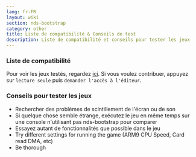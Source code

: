```yaml
---
lang: fr-FR
layout: wiki
section: nds-bootstrap
category: other
title: Liste de compatibilité & Conseils de test
description: Liste de compatibilité et conseils pour tester les jeux
---
```


### Liste de compatibilité
Pour voir les jeux testés, regardez [ici](https://docs.google.com/spreadsheets/d/1LRTkXOUXraTMjg1eedz_f7b5jiuyMv2x6e_jY_nyHSc/). Si vous voulez contribuer, appuyez sur `lecture seule` puis `demander l'accès à l'éditeur`.

### Conseils pour tester les jeux
- Rechercher des problèmes de scintillement de l'écran ou de son
- Si quelque chose semble étrange, exécutez le jeu en même temps sur une console n'utilisant pas nds-bootstrap pour comparer
- Essayez autant de fonctionnalités que possible dans le jeu
- Try different settings for running the game (ARM9 CPU Speed, Card read DMA, etc)
- Be thorough
